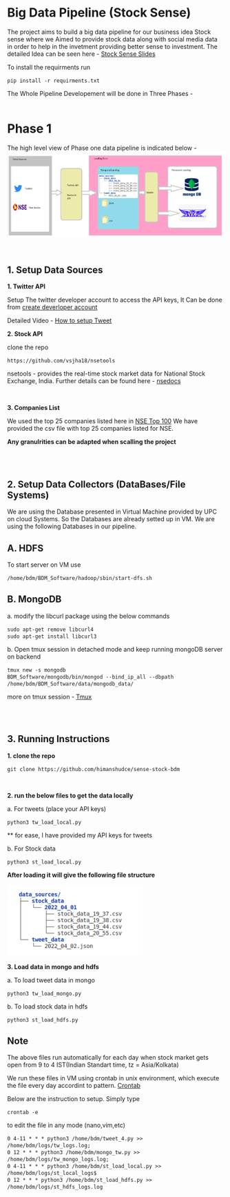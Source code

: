 # Big Data Pipeline (Stock Sense)
The project aims to build a big data pipeline for our business idea Stock sense where we Aimed to provide stock data along with social media data in order to help in the invetment providing better sense to investment. The detailed Idea can be seen here - 
[Stock Sense Slides](src/VBP_PRESENTATION.pdf)

To install the requirments run
```
pip install -r requirments.txt
```

The Whole Pipeline Developement will be done in Three Phases -
<br><br>

# Phase 1
The high level view of Phase one data pipeline is indicated below - 
![img](src/high_level_view.png)

<br>

## 1. Setup Data Sources
**1. Twitter API** 

Setup The twitter developer account to access the API keys, It Can be done from [create deverloper account](https://developer.twitter.com/en/docs/twitter-api/getting-started/getting-access-to-the-twitter-api)

Detailed Video - [How to setup Tweet](https://www.youtube.com/watch?v=Lu1nskBkPJU)
<br/>

**2. Stock API**

clone the repo
```
https://github.com/vsjha18/nsetools
```
nsetools - provides the real-time stock market data for National Stock Exchange, India.
Further details can be found here - [nsedocs](https://nsetools.readthedocs.io/en/latest/) 

<br />

**3. Companies List**

We used the top 25 companies listed here in [NSE Top 100](https://www.moneycontrol.com/stocks/marketinfo/marketcap/nse/index.html)
We have provided the csv file with top 25 companies listed for NSE.

**Any granulrities can be adapted when scalling the project**

<br><br>

## 2. Setup Data Collectors (DataBases/File Systems)

We are using the Database presented in Virtual Machine provided by UPC on cloud Systems. So the Databases are already setted up in VM. We are using the following Databases in our pipeline.

## A. HDFS 

To start server on VM use
```
/home/bdm/BDM_Software/hadoop/sbin/start-dfs.sh
``` 

## B. MongoDB 

a. modify the libcurl package using the below commands
```
sudo apt-get remove libcurl4
sudo apt-get install libcurl3
```
b. Open tmux session in detached mode and keep running mongoDB server on backend
```
tmux new -s mongodb
BDM_Software/mongodb/bin/mongod --bind_ip_all --dbpath /home/bdm/BDM_Software/data/mongodb_data/
```
more on tmux session - [Tmux](https://tmuxcheatsheet.com/)

<br><br>

## 3. Running Instructions 
**1. clone the repo**
```
git clone https://github.com/himanshudce/sense-stock-bdm
```
<br>

**2. run the below files to get the data locally**

a. For tweets (place your API keys)
```
python3 tw_load_local.py
```
** for ease, I have provided my API keys for tweets
<br>

b. For Stock data
```
python3 st_load_local.py
```

**After loading it will give the following file structure**

![img](src/temporal_land.png)

**3. Load data in mongo and hdfs**

a. To load tweet data in mongo
```
python3 tw_load_mongo.py
```

b. To load stock data in hdfs
```
python3 st_load_hdfs.py
```


## Note

The above files run automatically for each day when stock market gets open from 9 to 4 IST(Indian Standart time, tz = Asia/Kolkata) 

We run these files in VM using crontab in unix environment, which execute the file every day accordint to pattern. [Crontab](https://crontab.guru/)

Below are the instruction to setup. Simply type 
```
crontab -e 
```
to edit the file in any mode (nano,vim,etc)

```
0 4-11 * * * python3 /home/bdm/tweet_4.py >> /home/bdm/logs/tw_logs.log;
0 12 * * * python3 /home/bdm/mongo_tw.py >> /home/bdm/logs/tw_mongo_logs.log;
0 4-11 * * * python3 /home/bdm/st_load_local.py >> /home/bdm/logs/st_local_logs$
0 12 * * * python3 /home/bdm/st_load_hdfs.py >> /home/bdm/logs/st_hdfs_logs.log
```



